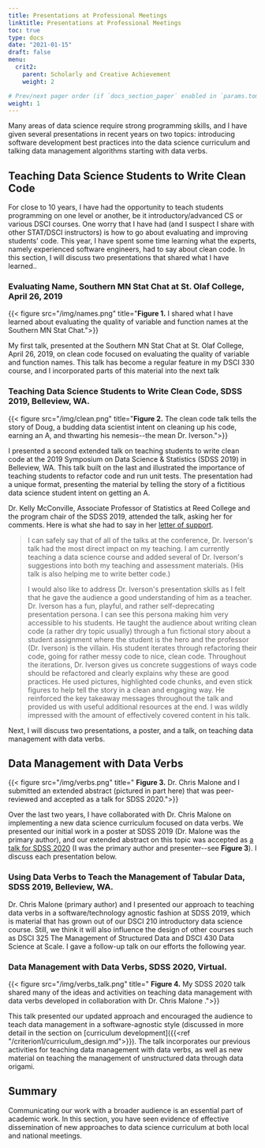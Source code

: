```yaml
---
title: Presentations at Professional Meetings
linktitle: Presentations at Professional Meetings
toc: true
type: docs
date: "2021-01-15"
draft: false
menu:
  crit2:
    parent: Scholarly and Creative Achievement
    weight: 2

# Prev/next pager order (if `docs_section_pager` enabled in `params.toml`)
weight: 1
---
```


Many areas of data science require strong programming skills, and I have
given several presentations in recent years on two topics: introducing
software development best practices into the data science curriculum and
talking data management algorithms starting with data verbs.

## Teaching Data Science Students to Write Clean Code

For close to 10 years, I have had the opportunity to teach students
programming on one level or another, be it introductory/advanced CS or
various DSCI courses. One worry that I have had (and I suspect I share with
other STAT/DSCI instructors) is how to go about evaluating and improving
students' code. This year, I have spent some time learning what the experts,
namely experienced software engineers, had to say about clean code. In this
section, I will discuss two presentations that shared what I have learned..

### Evaluating Name, Southern MN Stat Chat at St. Olaf College, April 26, 2019
{{< figure src="/img/names.png" title="**Figure 1.** I shared what I have
learned about evaluating the quality of variable and function names at the
Southern MN Stat Chat.">}}

My first talk, presented at the Southern MN Stat Chat at St. Olaf College,
April 26, 2019, on clean code focused on evaluating the quality of variable
and function names. This talk has become a regular feature in my DSCI 330 course, 
and I incorporated parts of this material into the next talk

### Teaching Data Science Students to Write Clean Code, SDSS 2019, Belleview, WA.

{{< figure src="/img/clean.png" title="**Figure 2.** The clean code talk tells the story of Doug, a budding data scientist intent on cleaning up his code, earning an A, and thwarting his nemesis--the mean Dr. Iverson.">}}

I presented a second extended talk on teaching students to write clean code
at the 2019 Symposium on Data Science & Statistics (SDSS 2019) in Belleview,
WA. This talk built on the last and illustrated the importance of teaching
students to refactor code and run unit tests. The presentation had a unique
format, presenting the material by telling the story of a fictitious data
science student intent on getting an A.

Dr. Kelly McConville, Associate Professor of Statistics at Reed College and
the program chair of the SDSS 2019, attended the talk, asking her for
comments. Here is what she had to say in her [letter of
support](/testimonial/mcconville_letter_of_support.pdf).

> I can safely say that of all of the talks at the conference, Dr. Iverson's
> talk had the most direct impact on my teaching. I am currently teaching a
> data science course and added several of Dr. Iverson's suggestions into both
> my teaching and assessment materials. (His talk is also helping me to write
> better code.)
> 
> I would also like to address Dr. Iverson's presentation skills as I felt that
> he gave the audience a good understanding of him as a teacher. Dr. Iverson
> has a fun, playful, and rather self-deprecating presentation persona. I can
> see this persona making him very accessible to his students. He taught the
> audience about writing clean code (a rather dry topic usually) through a fun
> fictional story about a student assignment where the student is the hero and
> the professor (Dr. Iverson) is the villain. His student iterates through
> refactoring their code, going for rather messy code to nice, clean code.
> Throughout the iterations, Dr. Iverson gives us concrete suggestions of ways
> code should be refactored and clearly explains why these are good practices.
> He used pictures, highlighted code chunks, and even stick figures to help
> tell the story in a clean and engaging way. He reinforced the key takeaway
> messages throughout the talk and provided us with useful additional resources
> at the end. I was wildly impressed with the amount of effectively covered
> content in his talk.

Next, I will discuss two presentations, a poster, and a talk, on teaching data
management with data verbs.

## Data Management with Data Verbs

{{< figure src="/img/verbs.png" title=" **Figure 3.** Dr. Chris Malone and I submitted an extended abstract (pictured in part here) that was peer-reviewed and accepted as a talk for SDSS 2020.">}}

Over the last two years, I have collaborated with Dr. Chris Malone on
implementing a new data science curriculum focused on data verbs. We
presented our initial work in a poster at SDSS 2019 (Dr. Malone was the
primary author), and our extended abstract on this topic was accepted as [a
talk for SDSS 2020](https://ww2.amstat.org/meetings/sdss/2020/onlineprogram/Program.cfm) (I
was the primary author and presenter--see **Figure 3**). I discuss each presentation below.

### Using Data Verbs to Teach the Management of Tabular Data, SDSS 2019, Belleview, WA.


Dr. Chris Malone (primary author) and I presented our approach to teaching
data verbs in a software/technology agnostic fashion at SDSS 2019, which is
material that has grown out of our DSCI 210 introductory data science course.
Still, we think it will also influence the design of other courses such as
DSCI 325 The Management of Structured Data and DSCI 430 Data Science at
Scale. I gave a follow-up talk on our efforts the following year.

### Data Management with Data Verbs, SDSS 2020, Virtual. 


{{< figure src="/img/verbs_talk.png" title=" **Figure 4.** My SDSS 2020 talk shared many of the ideas and activities on teaching data management with data verbs developed in collaboration with Dr. Chris Malone .">}}

This talk presented our updated approach and encouraged the audience to teach
data management in a software-agnostic style (discussed in more detail in the
section on [curriculum development]({{<ref
"/criterion1/curriculum_design.md">}}). The talk incorporates our previous
activities for teaching data management with data verbs, as well as new
material on teaching the management of unstructured data through data
origami.

## Summary

Communicating our work with a broader audience is an essential part of
academic work. In this section, you have seen evidence of effective
dissemination of new approaches to data science curriculum at both local and
national meetings.

